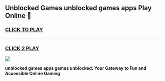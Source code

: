 
## Unblocked Games unblocked games apps Play Online 👋
<h3>
<a href="https://news.freeplayer.one?title=unblocked_games_apps&ref=17F">CLICK TO PLAY</a></h3>
<hr>

<h3>
<a href="https://news.freeplayer.one?title=unblocked_games_apps&ref=17F">CLICK 2 PLAY</a>
  
</h3>

<a href="https://news.freeplayer.one?title=unblocked_games_apps&ref=17F/"><img src="https://clearcache.store/games.png"></a>


**unblocked games apps games unblocked: Your Gateway to Fun and Accessible Online Gaming**
